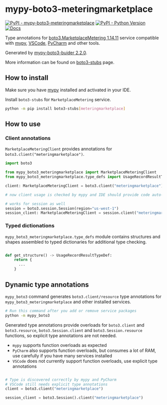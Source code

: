 # mypy-boto3-meteringmarketplace

[![PyPI - mypy-boto3-meteringmarketplace](https://img.shields.io/pypi/v/mypy-boto3-meteringmarketplace.svg?color=blue)](https://pypi.org/project/mypy-boto3-meteringmarketplace)
[![PyPI - Python Version](https://img.shields.io/pypi/pyversions/mypy-boto3-meteringmarketplace.svg?color=blue)](https://pypi.org/project/mypy-boto3-meteringmarketplace)
[![Docs](https://img.shields.io/readthedocs/mypy-boto3-builder.svg?color=blue)](https://mypy-boto3-builder.readthedocs.io/)

Type annotations for
[boto3.MarketplaceMetering 1.14.11](https://boto3.amazonaws.com/v1/documentation/api/1.14.11/reference/services/meteringmarketplace.html#MarketplaceMetering) service
compatible with [mypy](https://github.com/python/mypy), [VSCode](https://code.visualstudio.com/),
[PyCharm](https://www.jetbrains.com/pycharm/) and other tools.

Generated by [mypy-boto3-buider 2.2.0](https://github.com/vemel/mypy_boto3_builder).

More information can be found on [boto3-stubs](https://pypi.org/project/boto3-stubs/) page.

## How to install

Make sure you have [mypy](https://github.com/python/mypy) installed and activated in your IDE.

Install `boto3-stubs` for `MarketplaceMetering` service.

```bash
python -m pip install boto3-stubs[meteringmarketplace]
```

## How to use

### Client annotations

`MarketplaceMeteringClient` provides annotations for `boto3.client("meteringmarketplace")`.

```python
import boto3

from mypy_boto3_meteringmarketplace import MarketplaceMeteringClient
from mypy_boto3_meteringmarketplace.type_defs import UsageRecordResultTypeDef, ...

client: MarketplaceMeteringClient = boto3.client("meteringmarketplace")

# now client usage is checked by mypy and IDE should provide code auto-complete

# works for session as well
session = boto3.session.Session(region="us-west-1")
session_client: MarketplaceMeteringClient = session.client("meteringmarketplace")
```








### Typed dictionations

`mypy_boto3_meteringmarketplace.type_defs` module contains structures and shapes assembled
to typed dictionaries for additional type checking.

```python

def get_structure() -> UsageRecordResultTypeDef:
    return {
      ...
    }
```


## Dynamic type annotations

`mypy_boto3` command generates `boto3.client/resource` type annotations for
`mypy_boto3_meteringmarketplace` and other installed services.

```bash
# Run this command after you add or remove service packages
python -m mypy_boto3
```

Generated type annotations provide overloads for `boto3.client` and `boto3.resource`,
`boto3.Session.client` and `boto3.Session.resource` functions,
so explicit type annotations are not needed.

- `mypy` supports function overloads as expected
- `PyCharm` also supports function overloads, but consumes a lot of RAM, use carefully if you have many services installed
- `VSCode` does not currently support function overloads, use explicit type annotations

```python

# Type is discovered correctly by mypy and PyCharm
# VSCode still needs explicit type annotations
client = boto3.client("meteringmarketplace")

session_client = boto3.Session().client("meteringmarketplace")
```

